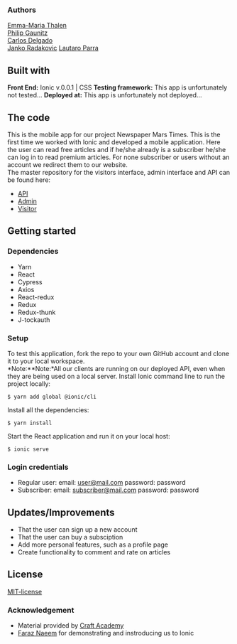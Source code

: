 ### Authors
[Emma-Maria Thalen](https://github.com/emtalen)  
[Philip Gaunitz](https://github.com/pgauntiz)  
[Carlos Delgado](https://github.com/Carltesio)  
[Janko Radakovic](https://github.com/MadFarmer101)
[Lautaro Parra](https://github.com/MadFarmer101) 

## Built with
**Front End:** Ionic v.0.0.1 | CSS
**Testing framework:** This app is unfortunately not tested...
**Deployed at:** This app is unfortunately not deployed...

## The code   
This is the mobile app for our project Newspaper Mars Times. This is the first time we worked with Ionic and developed a mobile application. Here the user can read free articles and if he/she already is a subscriber he/she can log in to read premium articles. For none subscriber or users without an account we redirect them to our website.  
The master repository for the visitors interface, admin interface and API can be found here:
* [API](https://github.com/CraftAcademy/newsroom_3_api.git)
* [Admin](https://github.com/CraftAcademy/newsroom_3_client_admin.git)
* [Visitor](https://github.com/CraftAcademy/newsroom_3_client_user.git)

## Getting started
### Dependencies  
* Yarn
* React
* Cypress
* Axios
* React-redux
* Redux
* Redux-thunk
* J-tockauth

### Setup   
To test this application, fork the repo to your own GitHub account and clone it to your local workspace. </br>
*Note:**Note:*All our clients are running on our deployed API, even when they are being used on a local server. 
Install Ionic command line to run the project locally:    
```
$ yarn add global @ionic/cli
```  
Install all the dependencies:  
```
$ yarn install
```
Start the React application and run it on your local host:
```
$ ionic serve
```

### Login credentials
- Regular user: email: user@mail.com password: password
- Subscriber: email: subscriber@mail.com password: password

## Updates/Improvements   
- That the user can sign up a new account
- That the user can buy a subsciption
- Add more personal features, such as a profile page 
- Create functionality to comment and rate on articles

## License  
[MIT-license](https://en.wikipedia.org/wiki/MIT_License)

### Acknowledgement  
- Material provided by [Craft Academy](https://craftacademy.se)
- [Faraz Naeem](https://github.com/faraznaeem) for demonstrating and instroducing us to Ionic